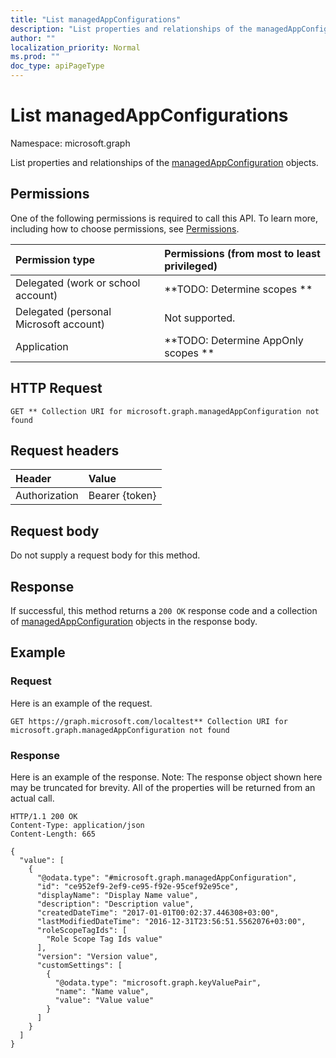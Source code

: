 ```yaml
---
title: "List managedAppConfigurations"
description: "List properties and relationships of the managedAppConfiguration objects."
author: ""
localization_priority: Normal
ms.prod: ""
doc_type: apiPageType
---
```


# List managedAppConfigurations

Namespace: microsoft.graph

List properties and relationships of the [managedAppConfiguration](../resources/managedappconfiguration.md) objects.

## Permissions
One of the following permissions is required to call this API. To learn more, including how to choose permissions, see [Permissions](/concepts/permissions-reference.md).

|Permission type|Permissions (from most to least privileged)|
|:---|:---|
|Delegated (work or school account)|**TODO: Determine scopes **|
|Delegated (personal Microsoft account)|Not supported.|
|Application|**TODO: Determine AppOnly scopes **|

## HTTP Request
<!-- {
  "blockType": "ignored"
}
-->
``` http
GET ** Collection URI for microsoft.graph.managedAppConfiguration not found
```

## Request headers
|Header|Value|
|:---|:---|
|Authorization|Bearer {token}|

## Request body
Do not supply a request body for this method.

## Response
If successful, this method returns a `200 OK` response code and a collection of [managedAppConfiguration](../resources/managedappconfiguration.md) objects in the response body.

## Example

### Request
Here is an example of the request.
<!-- {
  "blockType": "request",
  "name": "get_managedappconfiguration"
}
-->
``` http
GET https://graph.microsoft.com/localtest** Collection URI for microsoft.graph.managedAppConfiguration not found
```

### Response
Here is an example of the response. Note: The response object shown here may be truncated for brevity. All of the properties will be returned from an actual call.
<!-- {
  "blockType": "response",
  "truncated": true,
  "@odata.type": "collection(microsoft.graph.managedappconfiguration)"
}
-->
``` http
HTTP/1.1 200 OK
Content-Type: application/json
Content-Length: 665

{
  "value": [
    {
      "@odata.type": "#microsoft.graph.managedAppConfiguration",
      "id": "ce952ef9-2ef9-ce95-f92e-95cef92e95ce",
      "displayName": "Display Name value",
      "description": "Description value",
      "createdDateTime": "2017-01-01T00:02:37.446308+03:00",
      "lastModifiedDateTime": "2016-12-31T23:56:51.5562076+03:00",
      "roleScopeTagIds": [
        "Role Scope Tag Ids value"
      ],
      "version": "Version value",
      "customSettings": [
        {
          "@odata.type": "microsoft.graph.keyValuePair",
          "name": "Name value",
          "value": "Value value"
        }
      ]
    }
  ]
}
```

